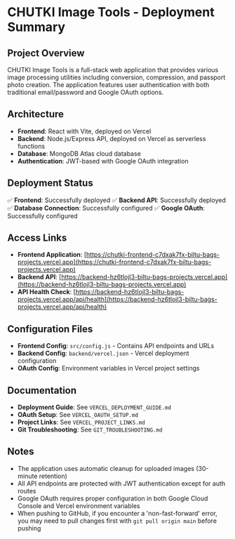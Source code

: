# CHUTKI Image Tools - Deployment Summary

## Project Overview

CHUTKI Image Tools is a full-stack web application that provides various image processing utilities including conversion, compression, and passport photo creation. The application features user authentication with both traditional email/password and Google OAuth options.

## Architecture

- **Frontend**: React with Vite, deployed on Vercel
- **Backend**: Node.js/Express API, deployed on Vercel as serverless functions
- **Database**: MongoDB Atlas cloud database
- **Authentication**: JWT-based with Google OAuth integration

## Deployment Status

✅ **Frontend**: Successfully deployed
✅ **Backend API**: Successfully deployed
✅ **Database Connection**: Successfully configured
✅ **Google OAuth**: Successfully configured

## Access Links

- **Frontend Application**: [https://chutki-frontend-c7dxak7fx-biltu-bags-projects.vercel.app](https://chutki-frontend-c7dxak7fx-biltu-bags-projects.vercel.app)
- **Backend API**: [https://backend-hz6tlojl3-biltu-bags-projects.vercel.app](https://backend-hz6tlojl3-biltu-bags-projects.vercel.app)
- **API Health Check**: [https://backend-hz6tlojl3-biltu-bags-projects.vercel.app/api/health](https://backend-hz6tlojl3-biltu-bags-projects.vercel.app/api/health)

## Configuration Files

- **Frontend Config**: `src/config.js` - Contains API endpoints and URLs
- **Backend Config**: `backend/vercel.json` - Vercel deployment configuration
- **OAuth Config**: Environment variables in Vercel project settings

## Documentation

- **Deployment Guide**: See `VERCEL_DEPLOYMENT_GUIDE.md`
- **OAuth Setup**: See `VERCEL_OAUTH_SETUP.md`
- **Project Links**: See `VERCEL_PROJECT_LINKS.md`
- **Git Troubleshooting**: See `GIT_TROUBLESHOOTING.md`

## Notes

- The application uses automatic cleanup for uploaded images (30-minute retention)
- All API endpoints are protected with JWT authentication except for auth routes
- Google OAuth requires proper configuration in both Google Cloud Console and Vercel environment variables
- When pushing to GitHub, if you encounter a 'non-fast-forward' error, you may need to pull changes first with `git pull origin main` before pushing